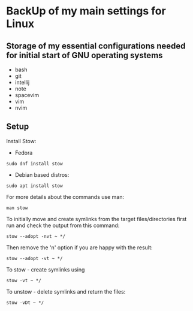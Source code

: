 # BackUp of my main settings for Linux

## Storage of my essential configurations needed for initial start of GNU operating systems

- bash
- git
- intellij
- note
- spacevim
- vim
- nvim

## Setup

Install Stow:

- Fedora

```
sudo dnf install stow
```

- Debian based distros:

```
sudo apt install stow
```

For more details about the commands use man:

```
man stow
```

To initially move and create symlinks from the target files/directories
first run and check the output from this command:

```
stow --adopt -nvt ~ */
```

Then remove the 'n' option if you are happy with the result:

```
stow --adopt -vt ~ */
```

To stow - create symlinks using

```
stow -vt ~ */
```

To unstow - delete symlinks and return the files:

```
stow -vDt ~ */
```

